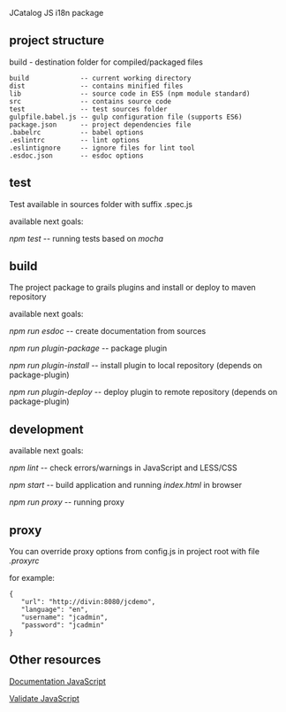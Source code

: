 JCatalog JS i18n package

project structure
-----------------

 build - destination folder for compiled/packaged files

 ```
 build             -- current working directory
 dist              -- contains minified files
 lib               -- source code in ES5 (npm module standard)
 src               -- contains source code
 test              -- test sources folder
 gulpfile.babel.js -- gulp configuration file (supports ES6)
 package.json      -- project dependencies file
 .babelrc          -- babel options
 .eslintrc         -- lint options
 .eslintignore     -- ignore files for lint tool
 .esdoc.json       -- esdoc options
 ```


test
-----------------

 Test available in sources folder with suffix <test>.spec.js

 available next goals:

 *npm test*  -- running tests based on *mocha*


build
-----------------

 The project package to grails plugins and install or deploy to maven repository

 available next goals:

 *npm run esdoc*           -- create documentation from sources

 *npm run plugin-package*  -- package plugin

 *npm run plugin-install*  -- install plugin to local repository (depends on package-plugin)

 *npm run plugin-deploy*   -- deploy plugin to remote repository (depends on package-plugin)


development
-----------------

 available next goals:

 *npm lint*      -- check errors/warnings in JavaScript and LESS/CSS

 *npm start*     -- build application and running *index.html* in browser

 *npm run proxy* -- running proxy


proxy
-----------------

You can override proxy options from config.js in project root with file *.proxyrc*

for example:

 ```
{
    "url": "http://divin:8080/jcdemo",
    "language": "en",
    "username": "jcadmin",
    "password": "jcadmin"
}
 ```

 Other resources
-----------------

[Documentation JavaScript](https://esdoc.org)

[Validate JavaScript](http://eslint.org)
